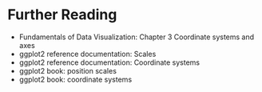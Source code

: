 # Further Reading

- Fundamentals of Data Visualization: Chapter 3 Coordinate systems and axes
- ggplot2 reference documentation: Scales
- ggplot2 reference documentation: Coordinate systems
- ggplot2 book: position scales
- ggplot2 book: coordinate systems
